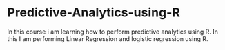 # Predictive-Analytics-using-R

In this course i am learning how to perform predictive  analytics using R.
In this I am performing Linear Regression and logistic regression using R.
